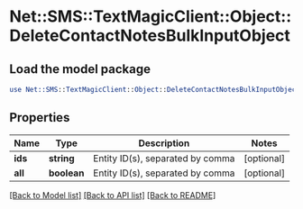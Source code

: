 # Net::SMS::TextMagicClient::Object::DeleteContactNotesBulkInputObject

## Load the model package
```perl
use Net::SMS::TextMagicClient::Object::DeleteContactNotesBulkInputObject;
```

## Properties
Name | Type | Description | Notes
------------ | ------------- | ------------- | -------------
**ids** | **string** | Entity ID(s), separated by comma | [optional] 
**all** | **boolean** | Entity ID(s), separated by comma | [optional] 

[[Back to Model list]](../README.md#documentation-for-models) [[Back to API list]](../README.md#documentation-for-api-endpoints) [[Back to README]](../README.md)


